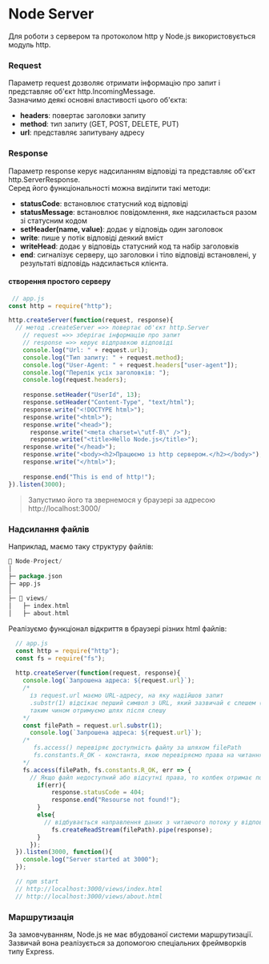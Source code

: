 # Node Server

Для роботи з сервером та протоколом http у Node.js використовується модуль http.

### Request

Параметр request дозволяє отримати інформацію про запит і представляє об'єкт http.IncomingMessage.\
Зазначимо деякі основні властивості цього об'єкта:
+ **headers**: повертає заголовки запиту
+ **method**: тип запиту (GET, POST, DELETE, PUT)
+ **url**: представляє запитувану адресу

### Response

Параметр response керує надсиланням відповіді та представляє об'єкт http.ServerResponse.\
Серед його функціональності можна виділити такі методи:

+ **statusCode**: встановлює статусний код відповіді
+ **statusMessage**: встановлює повідомлення, яке надсилається разом зі статусним кодом
+ **setHeader(name, value)**: додає у відповідь один заголовок
+ **write**: пише у потік відповіді деякий вміст
+ **writeHead**: додає у відповідь статусний код та набір заголовків
+ **end**: сигналізує серверу, що заголовки і тіло відповіді встановлені, у результаті відповідь надсилається клієнта.

#### створення простого серверу

```javascript
 // app.js
const http = require("http");

http.createServer(function(request, response){
  // метод .createServer =>> повертає об'єкт http.Server 
    // request =>> зберігає інформацію про запит
    // response =>> керує відправкою відповіді
    console.log("Url: " + request.url);
    console.log("Тип запиту: " + request.method);
    console.log("User-Agent: " + request.headers["user-agent"]);
    console.log("Перелік усіх заголовків: ");
    console.log(request.headers);
    
    response.setHeader("UserId", 13);
    response.setHeader("Content-Type", "text/html");
    response.write("<!DOCTYPE html>");
    response.write("<html>");
    response.write("<head>");
      response.write("<meta charset=\"utf-8\" />");	
      response.write("<title>Hello Node.js</title>");
    response.write("</head>");
    response.write("<body><h2>Працюємо із http сервером.</h2></body>");
    response.write("</html>");
    
	response.end("This is end of http!");
}).listen(3000);
```

> Запустимо його та звернемося у браузері за адресою http://localhost:3000/


### Надсилання файлів

Наприклад, маємо таку структуру файлів:

```go
📁 Node-Project/
│
├─ package.json
├─ app.js
│
├─ 📁 views/
│   ├─ index.html
│   ├─ about.html
```

Реалізуємо функціонал відкриття в браузері різних html файлів:

```javascript
  // app.js
  const http = require("http");
  const fs = require("fs");
  
  http.createServer(function(request, response){      
    console.log(`Запрошена адреса: ${request.url}`);	
    /*
	  із request.url маємо URL-адресу, на яку надійшов запит
	  .substr(1) відсікає перший символ з URL, який зазвичай є слешем ("/")
	  таким чином отримуємо шлях після слешу
	*/
    const filePath = request.url.substr(1);
	  console.log(`Запрошена адреса: ${request.url}`);	  
    /* 
	   fs.access() перевіряє доступність файлу за шляхом filePath
	   fs.constants.R_OK - константа, якою перевіряємо права на читання файлу
	*/
    fs.access(filePath, fs.constants.R_OK, err => {
      // Якщо файл недоступний або відсутні права, то колбек отримає помилку.
        if(err){
            response.statusCode = 404;
            response.end("Resourse not found!");
        }
        else{
		  // відбувається направлення даних з читаючого потоку у відповідь, що надсилається клієнту
            fs.createReadStream(filePath).pipe(response);
        }
      });
  }).listen(3000, function(){
    console.log("Server started at 3000");
  });

  // npm start 
  // http://localhost:3000/views/index.html
  // http://localhost:3000/views/about.html
```


### Маршрутизація

За замовчуванням, Node.js не має вбудованої системи маршрутизації. Зазвичай вона реалізується за допомогою спеціальних фреймворків типу Express.















